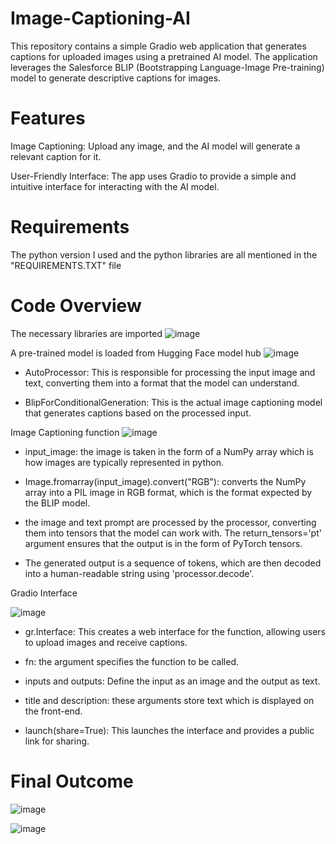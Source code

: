 # Image-Captioning-AI

This repository contains a simple Gradio web application that generates captions for uploaded images using a pretrained AI model. The application leverages the Salesforce BLIP (Bootstrapping Language-Image Pre-training) model to generate descriptive captions for images.

# Features
Image Captioning: Upload any image, and the AI model will generate a relevant caption for it.

User-Friendly Interface: The app uses Gradio to provide a simple and intuitive interface for interacting with the AI model.

# Requirements
The python version I used and the python libraries are all mentioned in the "REQUIREMENTS.TXT" file

# Code Overview
The necessary libraries are imported
![image](https://github.com/user-attachments/assets/b4450a10-0aeb-4f50-be7a-de543f6faf04)

A pre-trained model is loaded from Hugging Face model hub
![image](https://github.com/user-attachments/assets/ea6a7035-fa4f-4d06-a5eb-b56ca3a0d204)

- AutoProcessor: This is responsible for processing the input image and text, converting them into a format that the model can understand.

- BlipForConditionalGeneration: This is the actual image captioning model that generates captions based on the processed input.

Image Captioning function 
![image](https://github.com/user-attachments/assets/c656e183-c22b-459c-afc9-5b4d0fbc98f0)

- input_image: the image is taken in the form of a NumPy array which is how images are typically represented in python.

- Image.fromarray(input_image).convert("RGB"): converts the NumPy array into a PIL image in RGB format, which is the format expected by the BLIP model.

- the image and text prompt are processed by the processor, converting them into tensors that the model can work with. The return_tensors='pt'  argument ensures that the output is in the form of PyTorch tensors.

- The generated output is a sequence of tokens, which are then decoded into a human-readable string using 'processor.decode'.

Gradio Interface

![image](https://github.com/user-attachments/assets/30838835-1882-4de8-8bca-083ca761aa4a)

- gr.Interface: This creates a web interface for the function, allowing users to upload images and receive captions.

- fn: the argument specifies the function to be called.

- inputs and outputs: Define the input as an image and the output as text.

- title and description: these arguments store text which is displayed on the front-end.

- launch(share=True): This launches the interface and provides a public link for sharing.

# Final Outcome
![image](https://github.com/user-attachments/assets/8b1c7414-89fe-4e77-96c9-febd38fc5b18)

![image](https://github.com/user-attachments/assets/eb3cce12-1a36-41fc-8ce2-56ef3bad7e1b)






